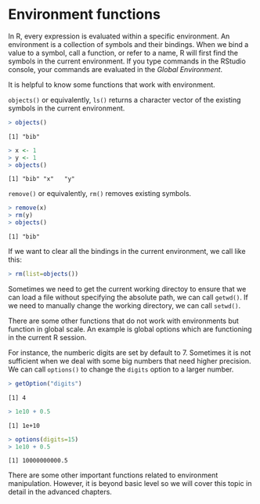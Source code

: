 

# Environment functions

In R, every expression is evaluated within a specific environment. An environment is a collection of symbols and their bindings. When we bind a value to a symbol, call a function, or refer to a name, R will first find the symbols in the current environment. If you type commands in the RStudio console, your commands are evaluated in the *Global Environment*.

It is helpful to know some functions that work with environment.

`objects()` or equivalently, `ls()` returns a character vector of the existing symbols in the current environment.


```r
> objects()
```

```
[1] "bib"
```

```r
> x <- 1
> y <- 1
> objects()
```

```
[1] "bib" "x"   "y"  
```

`remove()` or equivalently, `rm()` removes existing symbols.


```r
> remove(x)
> rm(y)
> objects()
```

```
[1] "bib"
```

If we want to clear all the bindings in the current environment, we call like this:


```r
> rm(list=objects())
```

Sometimes we need to get the current working directoy to ensure that we can load a file without specifying the absolute path, we can call `getwd()`. If we need to manually change the working directory, we can call `setwd()`.

There are some other functions that do not work with environments but function in global scale. An example is global options which are functioning in the current R session.

For instance, the numberic digits are set by default to 7. Sometimes it is not sufficient when we deal with some big numbers that need higher precision. We can call `options()` to change the `digits` option to a larger number.


```r
> getOption("digits")
```

```
[1] 4
```

```r
> 1e10 + 0.5
```

```
[1] 1e+10
```

```r
> options(digits=15)
> 1e10 + 0.5
```

```
[1] 10000000000.5
```

There are some other important functions related to environment manipulation. However, it is beyond basic level so we will cover this topic in detail in the advanced chapters.
